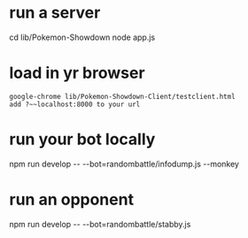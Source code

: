 # run a server
cd lib/Pokemon-Showdown
node app.js

# load in yr browser
```
google-chrome lib/Pokemon-Showdown-Client/testclient.html
add ?~~localhost:8000 to your url
```

# run your bot locally
npm run develop -- --bot=randombattle/infodump.js --monkey

# run an opponent
npm run develop -- --bot=randombattle/stabby.js
